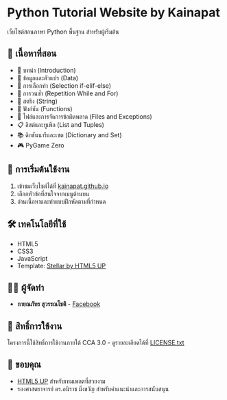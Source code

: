 # Python Tutorial Website by Kainapat

เว็บไซต์สอนภาษา Python พื้นฐาน สำหรับผู้เริ่มต้น

## 🎯 เนื้อหาที่สอน

- 📝 บทนำ (Introduction)
- 🔢 ข้อมูลและตัวแปร (Data) 
- 🔀 การเลือกทำ (Selection if-elif-else)
- 🔄 การวนซ้ำ (Repetition While and For)
- 📜 สตริง (String)
- 🎯 ฟังก์ชัน (Functions)
- 📁 ไฟล์และการจัดการข้อผิดพลาด (Files and Exceptions)
- 📋 ลิสต์และทูเพิล (List and Tuples)
- 📚 ดิกชันนารีและเซต (Dictionary and Set)
- 🎮 PyGame Zero

## 🚀 การเริ่มต้นใช้งาน

1. เข้าชมเว็บไซต์ได้ที่ [kainapat.github.io](https://kainapat.github.io)
2. เลือกหัวข้อที่สนใจจากเมนูด้านบน
3. อ่านเนื้อหาและทำแบบฝึกหัดตามที่กำหนด

## 🛠 เทคโนโลยีที่ใช้

- HTML5
- CSS3 
- JavaScript
- Template: [Stellar by HTML5 UP](https://html5up.net/stellar)

## 👨‍🏫 ผู้จัดทำ

- **กายณภัทร สุวรรณโชติ** - [Facebook](https://www.facebook.com/Kainapxt)

## 📝 สิทธิ์การใช้งาน

โครงการนี้ใช้สิทธิ์การใช้งานภายใต้ CCA 3.0 - ดูรายละเอียดได้ที่ [LICENSE.txt](LICENSE.txt)

## 🙏 ขอบคุณ

- [HTML5 UP](https://html5up.net) สำหรับเทมเพลตที่สวยงาม
- รองศาสตราจารย์ ดร.อนิราช มิ่งขวัญ สำหรับคำแนะนำและการสนับสนุน